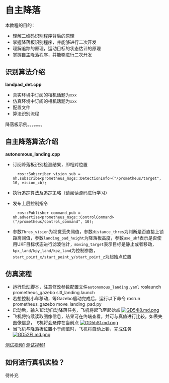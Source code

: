 # 自主降落

本教程的目的：
- 理解二维码识别程序背后的原理
- 掌握降落板识别程序，并能够进行二次开发
- 理解追踪的原理，运动目标的状态估计的原理
- 掌握自主降落程序，并能够进行二次开发

## 识别算法介绍

**landpad_det.cpp** 
 - 真实环境中订阅的相机话题为`xxx`
 - 仿真环境中订阅的相机话题为`xxx`
 - 配置文件
 - 算法识别流程

降落板示例。。。。。。。

## 自主降落算法介绍
**autonomous_landing.cpp** 
- 订阅降落板识别检测结果，即相对位置
 	
		ros::Subscriber vision_sub = nh.subscribe<prometheus_msgs::DetectionInfo>("/prometheus/target", 10, vision_cb);
    
- 执行追踪算法及追踪策略（请阅读源码进行学习）
- 发布上层控制指令

		ros::Publisher command_pub = nh.advertise<prometheus_msgs::ControlCommand>("/prometheus/control_command", 10);

- 参数`Thres_vision`为视觉丢失阈值，参数`distance_thres`为判断是否直接上锁距离阈值，参数`landing_pad_height`为降落板高度，参数`use_ukf`表示是否使用UKF目标状态进行滤波估计，`moving_target`表示目标是静止或者移动，`kpx_land/kpy_land/kpz_land`为控制参数，`start_point_x/start_point_y/start_point_z`为起始点位置


## 仿真流程
- 运行启动脚本，注意修改参数配置文件`autonomous_landing.yaml`
    	roslaunch prometheus_gazebo sitl_landing.launch
- 若想控制小车移动，等Gazebo启动完成后，运行以下命令
		rosrun prometheus_gazebo move_landing_pad.py
- 启动后，输入1启动自动降落任务，飞机将起飞至起始点
	[![GD54l8.md.png](https://s1.ax1x.com/2020/04/05/GD54l8.md.png)](https://imgchr.com/i/GD54l8)
- 飞机将持续读取图像信息，结果可在终端查看，并可与真值进行比较。如丢失图像信息，飞机将会悬停在当前点
	[![GD5hSf.md.png](https://s1.ax1x.com/2020/04/05/GD5hSf.md.png)](https://imgchr.com/i/GD5hSf)
- 当飞机与降落板位置小于阈值时，飞机将自动上锁，完成任务
	[![GD52FI.md.png](https://s1.ax1x.com/2020/04/05/GD52FI.md.png)](https://imgchr.com/i/GD52FI)

[测试视频1](https://www.bilibili.com/video/av84249695/)
[测试视频1](https://www.bilibili.com/video/av84262462/)

## 如何进行真机实验？  

待补充  
